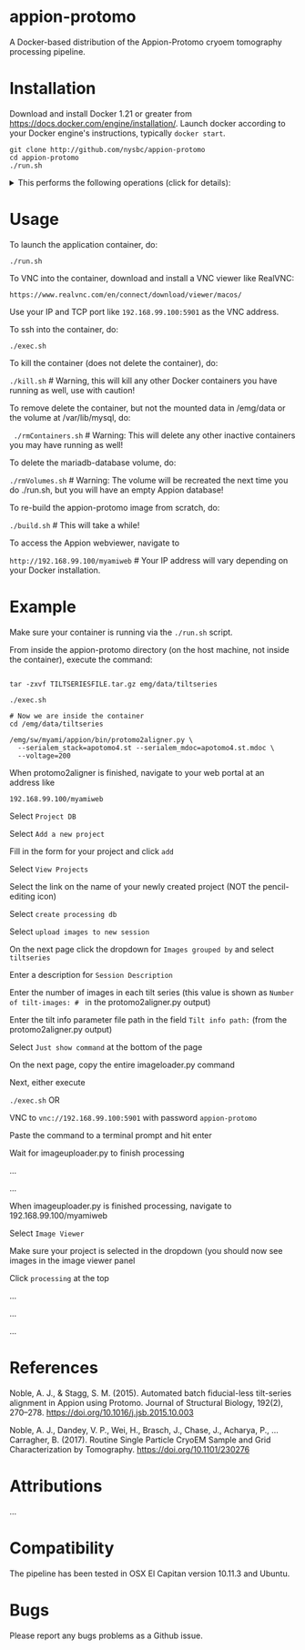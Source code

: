 # appion-protomo
A Docker-based distribution of the Appion-Protomo cryoem tomography processing pipeline.


# Installation
Download and install Docker 1.21 or greater from https://docs.docker.com/engine/installation/.
Launch docker according to your Docker engine's instructions, typically ``docker start``.  
```
git clone http://github.com/nysbc/appion-protomo
cd appion-protomo
./run.sh
```

<details><summary>This performs the following operations (click for details):</summary><p>
  
- downloads the semc/appion-protomo docker image from Docker Hub
  
- creates a Docker volume to persist the Mariadb database 

- mounts `~/appion-protomo/emg/data` on the host side to `/emg/data` inside the running container

- mounts the `mariadb-database` Docker volume to `/var/lib/mysql` inside the running container

- mounts the `~/appion-protomo` directory to `/local_data` inside the running container

- opens ports 80 for web traffic, 3306 for database traffic, and 5901 for VNC'ing into the running container

- waits for the mysqld_safe database daemon to launch (for ~10 seconds, but could in rare instances take longer)

</p></details>

# Usage
To launch the application container, do:

```./run.sh```

To VNC into the container, download and install a VNC viewer like RealVNC:

```https://www.realvnc.com/en/connect/download/viewer/macos/```

Use your IP and TCP port like ``192.168.99.100:5901`` as the VNC address.

To ssh into the container, do:

```./exec.sh```

To kill the container (does not delete the container), do:

```./kill.sh``` # Warning, this will kill any other Docker containers you have running as well, use with caution!

To remove delete the container, but not the mounted data in /emg/data or the volume at /var/lib/mysql, do:

``` ./rmContainers.sh``` # Warning: This will delete any other inactive containers you may have running as well!

To delete the mariadb-database volume, do:

```./rmVolumes.sh``` # Warning: The volume will be recreated the next time you do ./run.sh, but you will have an empty Appion database!

To re-build the appion-protomo image from scratch, do:

```./build.sh``` # This will take a while!

To access the Appion webviewer, navigate to 

```http://192.168.99.100/myamiweb``` # Your IP address will vary depending on your Docker installation.


# Example
Make sure your container is running via the ```./run.sh``` script.

From inside the appion-protomo directory (on the host machine, not inside the container), execute the command:


```wget http://<TILTSERIESDOWNLOADLINKHERE>

tar -zxvf TILTSERIESFILE.tar.gz emg/data/tiltseries

./exec.sh

# Now we are inside the container
cd /emg/data/tiltseries

/emg/sw/myami/appion/bin/protomo2aligner.py \
  --serialem_stack=apotomo4.st --serialem_mdoc=apotomo4.st.mdoc \
  --voltage=200
```
 
 When protomo2aligner is finished, navigate to your web portal at an address like 
 
 ```192.168.99.100/myamiweb```

Select `Project DB`

Select `Add a new project`

Fill in the form for your project and click `add`

Select `View Projects`

Select the link on the name of your newly created project (NOT the pencil-editing icon) 

Select `create processing db`

Select `upload images to new session`


On the next page click the dropdown for `Images grouped by` and select `tiltseries`

Enter a description for `Session Description`

Enter the number of images in each tilt series (this value is shown as `Number of tilt-images: # ` in the protomo2aligner.py output)

Enter the tilt info parameter file path in the field `Tilt info path:` (from the protomo2aligner.py output)

Select `Just show command` at the bottom of the page


On the next page, copy the entire imageloader.py command

Next, either execute

`./exec.sh` OR

VNC to `vnc://192.168.99.100:5901` with password `appion-protomo`

Paste the command to a terminal prompt and hit enter

Wait for imageuploader.py  to finish processing

...

...

When imageuploader.py is finished processing, navigate to 192.168.99.100/myamiweb

Select `Image Viewer`

Make sure your project is selected in the dropdown (you should now see images in the image viewer panel

Click `processing` at the top


...

...

...


# References

Noble, A. J., & Stagg, S. M. (2015). Automated batch fiducial-less tilt-series alignment in Appion using Protomo. Journal of Structural Biology, 192(2), 270–278. https://doi.org/10.1016/j.jsb.2015.10.003

Noble, A. J., Dandey, V. P., Wei, H., Brasch, J., Chase, J., Acharya, P., … Carragher, B. (2017). Routine Single Particle CryoEM Sample and Grid Characterization by Tomography. https://doi.org/10.1101/230276

# Attributions

...

# Compatibility

The pipeline has been tested in OSX El Capitan version 10.11.3 and Ubuntu.

# Bugs

Please report any bugs problems as a Github issue.
